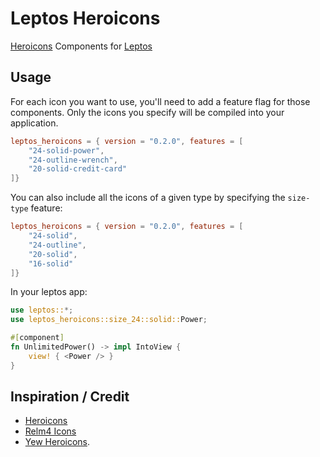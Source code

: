 # Leptos Heroicons

[Heroicons](https://heroicons.com/) Components for [Leptos](https://leptos.dev/)

## Usage

For each icon you want to use, you'll need to add a feature flag for those components. Only the icons you specify will be compiled into your application.

```toml
leptos_heroicons = { version = "0.2.0", features = [
    "24-solid-power",
    "24-outline-wrench",
    "20-solid-credit-card"
]}
```

You can also include all the icons of a given type by specifying the `size-type` feature:

```toml
leptos_heroicons = { version = "0.2.0", features = [
    "24-solid",
    "24-outline",
    "20-solid",
    "16-solid"
]}
```

In your leptos app:

```rust
use leptos::*;
use leptos_heroicons::size_24::solid::Power;

#[component]
fn UnlimitedPower() -> impl IntoView {
    view! { <Power /> }
}
```

## Inspiration / Credit

- [Heroicons](https://heroicons.com/)
- [Relm4 Icons](https://github.com/Relm4/icons)
- [Yew Heroicons](https://git.sr.ht/~ankhers/yew_heroicons).
